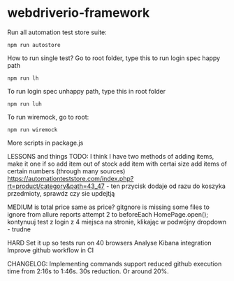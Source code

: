 # webdriverio-framework

Run all automation test store suite:

```
npm run autostore
```

How to run single test? Go to root folder, type this to run login spec happy path

```
npm run lh
```

To run login spec unhappy path, type this in root folder

```
npm run luh
```

To run wiremock, go to root:

```
npm run wiremock
```

More scripts in package.js

LESSONS and things TODO:
I think I have two methods of adding items, make it one if so
add item out of stock
add item with certai size
add items of certain numbers (through many sources)
https://automationteststore.com/index.php?rt=product/category&path=43_47 - ten przycisk dodaje od razu do koszyka przedmioty, sprawdz czy sie updejtją

MEDIUM
is total price same as price?
gitgnore is missing some files to ignore from allure reports
attempt 2 to beforeEach HomePage.open();
kontynuuj test z login z 4 miejsca na stronie, klikając w podwójny dropdown - trudne

HARD
Set it up so tests run on 40 browsers
Analyse Kibana integration
Improve github workflow in CI

CHANGELOG:
Implementing commands support reduced github execution time from 2:16s to 1:46s. 30s reduction. Or around 20%.
